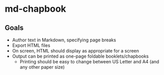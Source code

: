 # md-chapbook

## Goals

- Author text in Markdown, specifying page breaks
- Export HTML files
- On screen, HTML should display as appropriate for a screen
- Output can be printed as one-page foldable booklets/chapbooks
  - Printing should be easy to change between US Letter and A4 (and any other paper size)